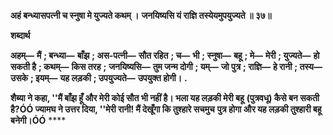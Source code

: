 **अहं बन्ध्यासपत्नी च स्नुषा मे युज्यते कथम् ।** **जनयिष्यसि यं राज्ञि तस्येयमुपयुज्यते ॥ ३७॥** 

**शब्दार्थ** 

**अहम्—** **मैं** **; बन्ध्या—** **बाँझ** **; अस-पत्नी—** **सौत रहित** **; च—** **भी** **; स्नुषा—** **बहू** **; मे—** **मेरी** **; युज्यते—** **हो सकती है** **; कथम्—** **किस तरह** **;** **जनयिष्यसि—** **तुम जन्म दोगी** **; यम्—** **जो पुत्र** **; राज्ञि—** **हे रानी** **; तस्य—** **उसके** **; इयम्—** **यह लड़की** **; उपयुज्यते—** **उपयुक्त होगी।** **.** 

**शैब्या ने कहा, ''मैं बाँझ हूँ और मेरी कोई सौत भी नहीं है। भला यह लड़की मेरी बहू** **(पुत्रवधू) कैसे बन सकती है?ÓÓ ज्यामघ ने उत्तर दिया, ''मेरी रानी! मैं देखूँगा कि तुश्हारे सचमुच** **पुत्र होगा और यह लड़की तुश्हारी बहू बनेगी।ÓÓ** **** 